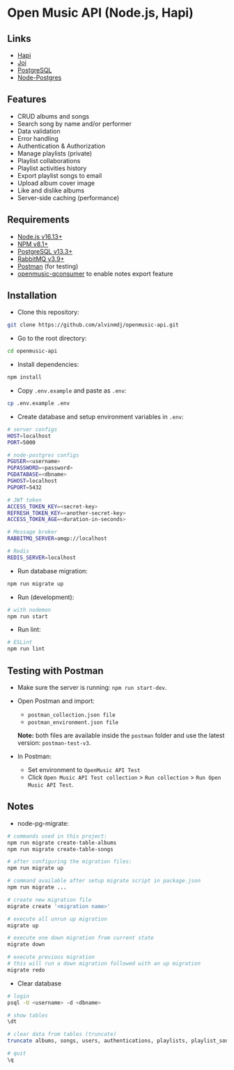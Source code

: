 # Open Music API (Node.js, Hapi)

## Links

- [Hapi](https://hapi.dev/)
- [Joi](https://joi.dev/api/)
- [PostgreSQL](https://www.postgresql.org/docs/current/index.html)
- [Node-Postgres](https://node-postgres.com/)

## Features

- CRUD albums and songs
- Search song by name and/or performer
- Data validation
- Error handling
- Authentication & Authorization
- Manage playlists (private)
- Playlist collaborations
- Playlist activities history
- Export playlist songs to email
- Upload album cover image
- Like and dislike albums
- Server-side caching (performance)

## Requirements

- [Node.js v16.13+](https://nodejs.org/en/)
- [NPM v8.1+](https://www.npmjs.com/package/npm)
- [PostgreSQL v13.3+](https://www.postgresql.org/)
- [RabbitMQ v3.9+](https://www.rabbitmq.com/)
- [Postman](https://www.postman.com/) (for testing)
- [openmusic-qconsumer](https://github.com/alvinmdj/openmusic-qconsumer) to enable notes export feature

## Installation

- Clone this repository:

```sh
git clone https://github.com/alvinmdj/openmusic-api.git
```

- Go to the root directory:

```sh
cd openmusic-api
```

- Install dependencies:

```sh
npm install
```

- Copy ```.env.example``` and paste as ```.env```:

```sh
cp .env.example .env
```

- Create database and setup environment variables in ```.env```:

```sh
# server configs
HOST=localhost
PORT=5000

# node-postgres configs
PGUSER=<username>
PGPASSWORD=<password>
PGDATABASE=<dbname>
PGHOST=localhost
PGPORT=5432

# JWT token
ACCESS_TOKEN_KEY=<secret-key>
REFRESH_TOKEN_KEY=<another-secret-key>
ACCESS_TOKEN_AGE=<duration-in-seconds>

# Message broker
RABBITMQ_SERVER=amqp://localhost

# Redis
REDIS_SERVER=localhost
```

- Run database migration:

```sh
npm run migrate up
```

- Run (development):

```sh
# with nodemon
npm run start
```

- Run lint:

```sh
# ESLint
npm run lint
```

## Testing with Postman

- Make sure the server is running: ```npm run start-dev```.

- Open Postman and import:
  - ```postman_collection.json file```
  - ```postman_environment.json file```

  **Note:** both files are available inside the ```postman``` folder and use the latest version: ```postman-test-v3```.

- In Postman:
  - Set environment to ```OpenMusic API Test```
  - Click ```Open Music API Test collection``` > ```Run collection``` > ```Run Open Music API Test```.

## Notes

- node-pg-migrate:

```sh
# commands used in this project:
npm run migrate create-table-albums
npm run migrate create-table-songs

# after configuring the migration files:
npm run migrate up

# command available after setup migrate script in package.json
npm run migrate ...

# create new migration file
migrate create '<migration name>'

# execute all unrun up migration
migrate up

# execute one down migration from current state
migrate down

# execute previous migration
# this will run a down migration followed with an up migration
migrate redo
```

- Clear database

```sh
# login
psql -U <username> -d <dbname>

# show tables
\dt

# clear data from tables (truncate)
truncate albums, songs, users, authentications, playlists, playlist_songs, playlist_song_activities, collaborations, user_album_likes;

# quit
\q
```
